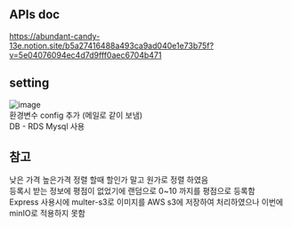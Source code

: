 
## APIs doc
https://abundant-candy-13e.notion.site/b5a27416488a493ca9ad040e1e73b75f?v=5e04076094ec4d7d9fff0aec6704b471
## setting
![image](https://user-images.githubusercontent.com/88120776/147712880-dc48e00e-a160-4442-8abc-755d0f7dca34.png)<br>
환경변수 config 추가 (메일로 같이 보냄)<br>
DB -  RDS Mysql 사용<br>
## 참고
낮은 가격 높은가격 정렬 할때 할인가 말고 원가로 정렬 하였음<br>
등록시 받는 정보에 평점이 없었기에 랜덤으로 0~10 까지를 평점으로 등록함<br>
Express 사용시에 multer-s3로 이미지를 AWS s3에 저장하여 처리하였으나 이번에 minIO로 적용하지 못함<br>

